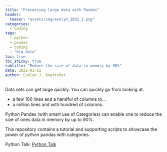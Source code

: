 ```yaml
---
title: "Processing large data with Pandas"
header:
  teaser: "assets/img/evelyn_2022_2.png"
categories:
  - Coding
tags:
  - python
  - pandas 
  - coding
  - "big data"
toc: true
toc_sticky: true
subtitle: "Reduce the size of data in memory by 90%"
date: 2021-01-21 
author: Evelyn J. Boettcher
---
```


Data sets can get large quickly.
You can quickly go from looking at:

* a few 100 lines and a handful of columns to...
* a million lines and with hundred of columns.

Python Pandas (with smart use of Categories) can enable one to reduce the size of ones data in memory by up to 90%.

This repository contains a tutorial and supporting scripts to showcase the power of python pandas with categories.


Python Talk:
[Python Talk](https://didactexgit.github.io/Talk-ProcessingLargeDatawithPandas/#/)